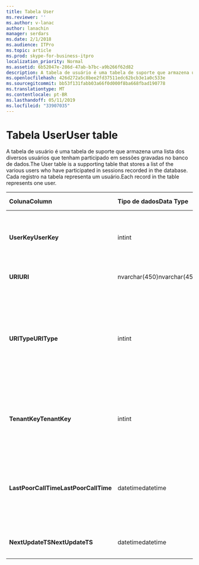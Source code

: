 ```yaml
---
title: Tabela User
ms.reviewer: ''
ms.author: v-lanac
author: lanachin
manager: serdars
ms.date: 2/1/2018
ms.audience: ITPro
ms.topic: article
ms.prod: skype-for-business-itpro
localization_priority: Normal
ms.assetid: 6b52047e-286d-47ab-b7bc-a9b266f62d82
description: A tabela de usuário é uma tabela de suporte que armazena uma lista dos diversos usuários que tenham participado em sessões gravadas no banco de dados. Cada registro na tabela representa um usuário.
ms.openlocfilehash: 426d272a5c8bee2fd37511edc62bcb3e1a0c533e
ms.sourcegitcommit: bb53f131fabb03a66f0d000f8ba668fbad190778
ms.translationtype: MT
ms.contentlocale: pt-BR
ms.lasthandoff: 05/11/2019
ms.locfileid: "33907035"
---
```

# <a name="user-table"></a><span data-ttu-id="17bfe-104">Tabela User</span><span class="sxs-lookup"><span data-stu-id="17bfe-104">User table</span></span>
 
<span data-ttu-id="17bfe-105">A tabela de usuário é uma tabela de suporte que armazena uma lista dos diversos usuários que tenham participado em sessões gravadas no banco de dados.</span><span class="sxs-lookup"><span data-stu-id="17bfe-105">The User table is a supporting table that stores a list of the various users who have participated in sessions recorded in the database.</span></span> <span data-ttu-id="17bfe-106">Cada registro na tabela representa um usuário.</span><span class="sxs-lookup"><span data-stu-id="17bfe-106">Each record in the table represents one user.</span></span>
  
|<span data-ttu-id="17bfe-107">**Coluna**</span><span class="sxs-lookup"><span data-stu-id="17bfe-107">**Column**</span></span>|<span data-ttu-id="17bfe-108">**Tipo de dados**</span><span class="sxs-lookup"><span data-stu-id="17bfe-108">**Data Type**</span></span>|<span data-ttu-id="17bfe-109">**Chave/índice**</span><span class="sxs-lookup"><span data-stu-id="17bfe-109">**Key/Index**</span></span>|<span data-ttu-id="17bfe-110">**Detalhes**</span><span class="sxs-lookup"><span data-stu-id="17bfe-110">**Details**</span></span>|
|:-----|:-----|:-----|:-----|
|<span data-ttu-id="17bfe-111">**UserKey**</span><span class="sxs-lookup"><span data-stu-id="17bfe-111">**UserKey**</span></span> <br/> |<span data-ttu-id="17bfe-112">int</span><span class="sxs-lookup"><span data-stu-id="17bfe-112">int</span></span>  <br/> |<span data-ttu-id="17bfe-113">Primária</span><span class="sxs-lookup"><span data-stu-id="17bfe-113">Primary</span></span>  <br/> |<span data-ttu-id="17bfe-114">Número exclusivo que identifica este usuário.</span><span class="sxs-lookup"><span data-stu-id="17bfe-114">Unique number identifying this user.</span></span>  <br/> |
|<span data-ttu-id="17bfe-115">**URI**</span><span class="sxs-lookup"><span data-stu-id="17bfe-115">**URI**</span></span> <br/> |<span data-ttu-id="17bfe-116">nvarchar(450)</span><span class="sxs-lookup"><span data-stu-id="17bfe-116">nvarchar(450)</span></span>  <br/> |<span data-ttu-id="17bfe-117">Exclusivo</span><span class="sxs-lookup"><span data-stu-id="17bfe-117">Unique</span></span>  <br/> |<span data-ttu-id="17bfe-118">Cadeia de caracteres do URI.</span><span class="sxs-lookup"><span data-stu-id="17bfe-118">URI string.</span></span>  <br/> |
|<span data-ttu-id="17bfe-119">**URIType**</span><span class="sxs-lookup"><span data-stu-id="17bfe-119">**URIType**</span></span> <br/> |<span data-ttu-id="17bfe-120">int</span><span class="sxs-lookup"><span data-stu-id="17bfe-120">int</span></span>  <br/> ||<span data-ttu-id="17bfe-121">1 é o tipo URI desconhecido.</span><span class="sxs-lookup"><span data-stu-id="17bfe-121">1 is unknown URI type.</span></span>  <br/> <span data-ttu-id="17bfe-122">2 é o URI do usuário.</span><span class="sxs-lookup"><span data-stu-id="17bfe-122">2 is user URI.</span></span>  <br/> <span data-ttu-id="17bfe-123">4 é o URI de conferência.</span><span class="sxs-lookup"><span data-stu-id="17bfe-123">4 is conference URI.</span></span>  <br/> <span data-ttu-id="17bfe-124">8 é o URI do telefone.</span><span class="sxs-lookup"><span data-stu-id="17bfe-124">8 is phone URI.</span></span>  <br/> |
|<span data-ttu-id="17bfe-125">**TenantKey**</span><span class="sxs-lookup"><span data-stu-id="17bfe-125">**TenantKey**</span></span> <br/> |<span data-ttu-id="17bfe-126">int</span><span class="sxs-lookup"><span data-stu-id="17bfe-126">int</span></span>  <br/> |<span data-ttu-id="17bfe-127">Externa</span><span class="sxs-lookup"><span data-stu-id="17bfe-127">Foreign</span></span>  <br/> |<span data-ttu-id="17bfe-128">Locatário do usuário, referenciado da tabela do locatário.</span><span class="sxs-lookup"><span data-stu-id="17bfe-128">Tenant of the user, referenced from tenant table.</span></span>  <br/> |
|<span data-ttu-id="17bfe-129">**LastPoorCallTime**</span><span class="sxs-lookup"><span data-stu-id="17bfe-129">**LastPoorCallTime**</span></span> <br/> |<span data-ttu-id="17bfe-130">datetime</span><span class="sxs-lookup"><span data-stu-id="17bfe-130">datetime</span></span>  <br/> ||<span data-ttu-id="17bfe-131">Carimbo de hora mais recente que o usuário teve uma chamada de áudio ruim.</span><span class="sxs-lookup"><span data-stu-id="17bfe-131">Latest time stamp when the user had a poor audio call.</span></span>  <br/> |
|<span data-ttu-id="17bfe-132">**NextUpdateTS**</span><span class="sxs-lookup"><span data-stu-id="17bfe-132">**NextUpdateTS**</span></span> <br/> |<span data-ttu-id="17bfe-133">datetime</span><span class="sxs-lookup"><span data-stu-id="17bfe-133">datetime</span></span>  <br/> ||<span data-ttu-id="17bfe-134">Somente para uso interno.</span><span class="sxs-lookup"><span data-stu-id="17bfe-134">For internal use only.</span></span>  <br/> |
   

